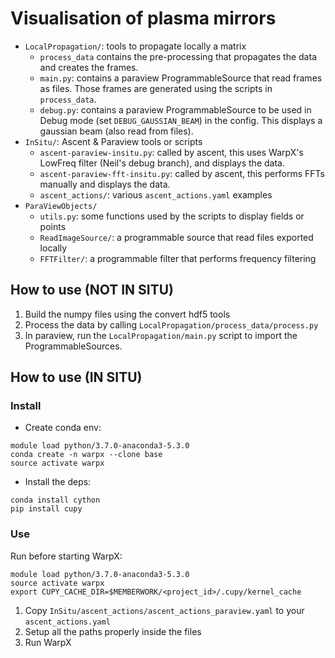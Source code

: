 # Visualisation of plasma mirrors

- `LocalPropagation/`: tools to propagate locally a matrix
  - `process_data` contains the pre-processing that propagates the data and creates the frames.
  - `main.py`: contains a paraview ProgrammableSource that read frames as files. Those frames
    are generated using the scripts in `process_data`.
  - `debug.py`: contains a paraview ProgrammableSource to be used in Debug mode (set `DEBUG_GAUSSIAN_BEAM`)
    in the config. This displays a gaussian beam (also read from files).
- `InSitu/`: Ascent & Paraview tools or scripts
  - `ascent-paraview-insitu.py`: called by ascent, this uses WarpX's LowFreq filter (Neil's debug branch), and displays
    the data.
  - `ascent-paraview-fft-insitu.py`: called by ascent, this performs FFTs manually and displays the data.
  - `ascent_actions/`: various `ascent_actions.yaml` examples
- `ParaViewObjects/`
  - `utils.py`: some functions used by the scripts to display fields or points
  - `ReadImageSource/`: a programmable source that read files exported locally
  - `FFTFilter/`: a programmable filter that performs frequency filtering

## How to use (NOT IN SITU)

1. Build the numpy files using the convert hdf5 tools
2. Process the data by calling `LocalPropagation/process_data/process.py`
3. In paraview, run the `LocalPropagation/main.py` script to import the ProgrammableSources.

## How to use (IN SITU)

### Install

- Create conda env:

```console
module load python/3.7.0-anaconda3-5.3.0
conda create -n warpx --clone base
source activate warpx
```

- Install the deps:

```
conda install cython
pip install cupy
```

### Use

Run before starting WarpX:

```
module load python/3.7.0-anaconda3-5.3.0
source activate warpx
export CUPY_CACHE_DIR=$MEMBERWORK/<project_id>/.cupy/kernel_cache
```

1. Copy `InSitu/ascent_actions/ascent_actions_paraview.yaml` to your `ascent_actions.yaml`
2. Setup all the paths properly inside the files
3. Run WarpX
